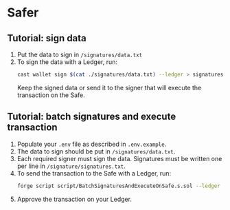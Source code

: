 # Safer

## Tutorial: sign data

1. Put the data to sign in `/signatures/data.txt`
2. To sign the data with a Ledger, run:
	```bash
	cast wallet sign $(cat ./signatures/data.txt) --ledger > signatures/signatures.txt
	```
	Keep the signed data or send it to the signer that will execute the transaction on the Safe.

## Tutorial: batch signatures and execute transaction

1. Populate your `.env` file as described in `.env.example`.
1. The data to sign should be put in `/signatures/data.txt`.
2. Each required signer must sign the data. Signatures must be written one per line in `/signature/signatures.txt`.
3. To send the transaction to the Safe with a Ledger, run:
	```bash
	forge script script/BatchSignaturesAndExecuteOnSafe.s.sol --ledger --broadcast --rpc-url $RPC_URL
	```
4. Approve the transaction on your Ledger.
